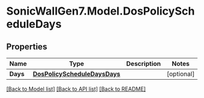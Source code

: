 # SonicWallGen7.Model.DosPolicyScheduleDays

## Properties

Name | Type | Description | Notes
------------ | ------------- | ------------- | -------------
**Days** | [**DosPolicyScheduleDaysDays**](DosPolicyScheduleDaysDays.md) |  | [optional] 

[[Back to Model list]](../README.md#documentation-for-models) [[Back to API list]](../README.md#documentation-for-api-endpoints) [[Back to README]](../README.md)

